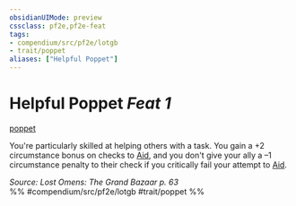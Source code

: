 ```yaml
---
obsidianUIMode: preview
cssclass: pf2e,pf2e-feat
tags:
- compendium/src/pf2e/lotgb
- trait/poppet
aliases: ["Helpful Poppet"]
---
```

# Helpful Poppet  *Feat 1*  
[poppet](poppet-lotgb.md "Poppet Ancestry & Heritage Trait")  


You're particularly skilled at helping others with a task. You gain a +2 circumstance bonus on checks to [Aid](aid.md), and you don't give your ally a –1 circumstance penalty to their check if you critically fail your attempt to [Aid](aid.md).

*Source: Lost Omens: The Grand Bazaar p. 63*  
%% #compendium/src/pf2e/lotgb #trait/poppet %%